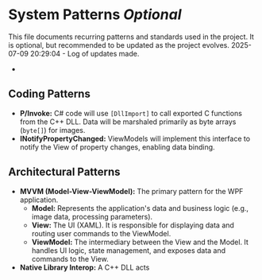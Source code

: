 # System Patterns *Optional*

This file documents recurring patterns and standards used in the project.
It is optional, but recommended to be updated as the project evolves.
2025-07-09 20:29:04 - Log of updates made.

*

## Coding Patterns

*   **P/Invoke:** C# code will use `[DllImport]` to call exported C functions from the C++ DLL. Data will be marshaled primarily as byte arrays (`byte[]`) for images.
*   **INotifyPropertyChanged:** ViewModels will implement this interface to notify the View of property changes, enabling data binding.

## Architectural Patterns

*   **MVVM (Model-View-ViewModel):** The primary pattern for the WPF application.
    *   **Model:** Represents the application's data and business logic (e.g., image data, processing parameters).
    *   **View:** The UI (XAML). It is responsible for displaying data and routing user commands to the ViewModel.
    *   **ViewModel:** The intermediary between the View and the Model. It handles UI logic, state management, and exposes data and commands to the View.
*   **Native Library Interop:** A C++ DLL acts